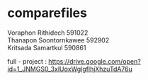 # comparefiles
Voraphon Rithidech 591022 <br>
Thanapon Soontornkawee 592902<br>
Kritsada Samartkul 590861

full - project : https://drive.google.com/open?id=1_JNMGS0_3xlUqxWglgflhjXhzuTdA76u
